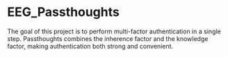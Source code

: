 # EEG_Passthoughts

The goal of this project is to perform multi-factor authentication in a single step. Passthoughts combines the inherence factor and the knowledge factor, making authentication both strong and convenient.
